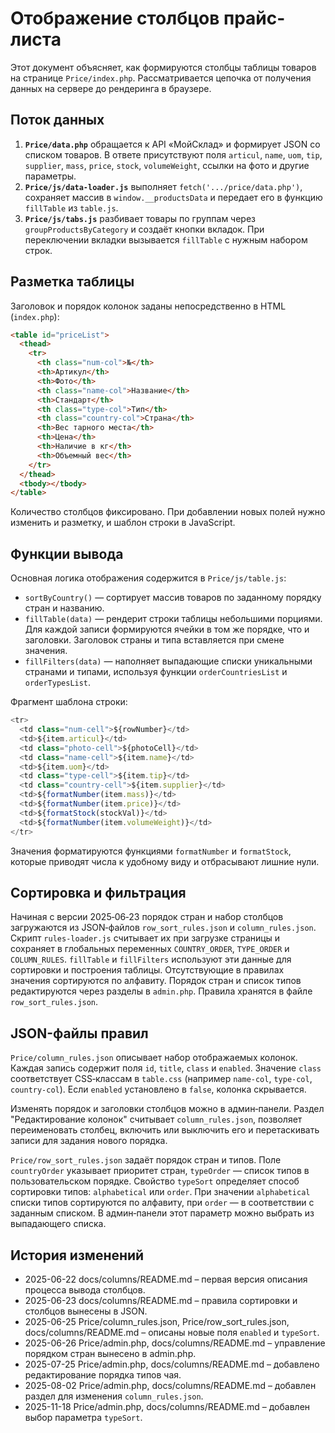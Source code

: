 # Отображение столбцов прайс-листа

Этот документ объясняет, как формируются столбцы таблицы товаров на странице `Price/index.php`. Рассматривается цепочка от получения данных на сервере до рендеринга в браузере.

## Поток данных

1. **`Price/data.php`** обращается к API «МойСклад» и формирует JSON со списком товаров. В ответе присутствуют поля `articul`, `name`, `uom`, `tip`, `supplier`, `mass`, `price`, `stock`, `volumeWeight`, ссылки на фото и другие параметры.
2. **`Price/js/data-loader.js`** выполняет `fetch('.../price/data.php')`, сохраняет массив в `window.__productsData` и передает его в функцию `fillTable` из `table.js`.
3. **`Price/js/tabs.js`** разбивает товары по группам через `groupProductsByCategory` и создаёт кнопки вкладок. При переключении вкладки вызывается `fillTable` с нужным набором строк.

## Разметка таблицы

Заголовок и порядок колонок заданы непосредственно в HTML (`index.php`):

```html
<table id="priceList">
  <thead>
    <tr>
      <th class="num-col">№</th>
      <th>Артикул</th>
      <th>Фото</th>
      <th class="name-col">Название</th>
      <th>Стандарт</th>
      <th class="type-col">Тип</th>
      <th class="country-col">Страна</th>
      <th>Вес тарного места</th>
      <th>Цена</th>
      <th>Наличие в кг</th>
      <th>Объемный вес</th>
    </tr>
  </thead>
  <tbody></tbody>
</table>
```

Количество столбцов фиксировано. При добавлении новых полей нужно изменить и разметку, и шаблон строки в JavaScript.

## Функции вывода

Основная логика отображения содержится в `Price/js/table.js`:

- `sortByCountry()` — сортирует массив товаров по заданному порядку стран и названию.
- `fillTable(data)` — рендерит строки таблицы небольшими порциями. Для каждой записи формируются ячейки в том же порядке, что и заголовки. Заголовок страны и типа вставляется при смене значения.
- `fillFilters(data)` — наполняет выпадающие списки уникальными странами и типами, используя функции `orderCountriesList` и `orderTypesList`.

Фрагмент шаблона строки:

```javascript
<tr>
  <td class="num-cell">${rowNumber}</td>
  <td>${item.articul}</td>
  <td class="photo-cell">${photoCell}</td>
  <td class="name-cell">${item.name}</td>
  <td>${item.uom}</td>
  <td class="type-cell">${item.tip}</td>
  <td class="country-cell">${item.supplier}</td>
  <td>${formatNumber(item.mass)}</td>
  <td>${formatNumber(item.price)}</td>
  <td>${formatStock(stockVal)}</td>
  <td>${formatNumber(item.volumeWeight)}</td>
</tr>
```

Значения форматируются функциями `formatNumber` и `formatStock`, которые приводят числа к удобному виду и отбрасывают лишние нули.

## Сортировка и фильтрация

Начиная с версии 2025‑06‑23 порядок стран и набор столбцов загружаются из
JSON‑файлов `row_sort_rules.json` и `column_rules.json`. Скрипт `rules-loader.js`
считывает их при загрузке страницы и сохраняет в глобальных переменных
`COUNTRY_ORDER`, `TYPE_ORDER` и `COLUMN_RULES`. `fillTable` и `fillFilters`
используют эти данные для сортировки и построения таблицы. Отсутствующие в
правилах значения сортируются по алфавиту.
Порядок стран и список типов редактируются через разделы в `admin.php`.
Правила хранятся в файле `row_sort_rules.json`.

## JSON-файлы правил

`Price/column_rules.json` описывает набор отображаемых колонок. Каждая запись
содержит поля `id`, `title`, `class` и `enabled`. Значение `class` соответствует
CSS‑классам в `table.css` (например `name-col`, `type-col`, `country-col`). Если
`enabled` установлено в `false`, колонка скрывается.

Изменять порядок и заголовки столбцов можно в админ‑панели. Раздел
"Редактирование колонок" считывает `column_rules.json`, позволяет переименовать
столбец, включить или выключить его и перетаскивать записи для задания нового
порядка.

`Price/row_sort_rules.json` задаёт порядок стран и типов. Поле `countryOrder`
указывает приоритет стран, `typeOrder` — список типов в пользовательском
порядке. Свойство `typeSort` определяет способ сортировки типов: `alphabetical`
или `order`. При значении `alphabetical` списки типов сортируются по алфавиту,
при `order` — в соответствии с заданным списком. В админ‑панели этот параметр
можно выбрать из выпадающего списка.

## История изменений

- 2025-06-22 docs/columns/README.md – первая версия описания процесса вывода столбцов.
- 2025-06-23 docs/columns/README.md – правила сортировки и столбцов вынесены в JSON.
- 2025-06-25 Price/column_rules.json, Price/row_sort_rules.json, docs/columns/README.md – описаны новые поля `enabled` и `typeSort`.
- 2025-06-26 Price/admin.php, docs/columns/README.md – управление порядком стран вынесено в admin.php.
- 2025-07-25 Price/admin.php, docs/columns/README.md – добавлено редактирование порядка типов чая.
- 2025-08-02 Price/admin.php, docs/columns/README.md – добавлен раздел для изменения `column_rules.json`.
- 2025-11-18 Price/admin.php, docs/columns/README.md – добавлен выбор параметра `typeSort`.
